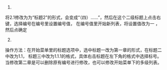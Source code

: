 1.
将2.1修改为为“标题2”的形式，会变成“（四）......”，然后在这个二级标题上点击右键，选择编号在编号里设置编号值，
在编号值里开始新列表，将设置值改为一 ，然后点确定



2.
操作方法：在开始菜单里的标题选项中，选中标题一改为第一章的形式，在标题二中改为1.1，
标题三中改为1.1.1的格式，具体右击标题在左下角的格式中选择标号。
当修改第二章是可以删除原有编号进行修改，也可以修改开始菜单下的多级列表。

